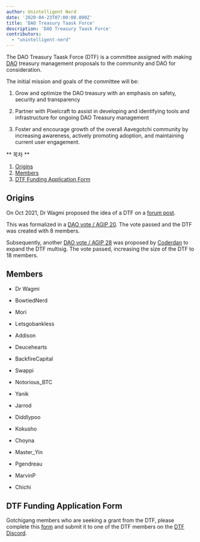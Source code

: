 ```yaml
---
author: Unintelligent Nerd
date: '2020-04-23T07:00:00.000Z'
title: 'DAO Treasury Taask Force'
description: 'DAO Treasury Taask Force'
contributors:
  - "unintelligent-nerd"
---
```


The DAO Treasury Taask Force (DTF) is a committee assigned with making [DAO](/dao) treasury management proposals to the community and DAO for consideration.

The initial mission and goals of the committee will be:

1. Grow and optimize the DAO treasury with an emphasis on safety, security and transparency

2. Partner with Pixelcraft to assist in developing and identifying tools and infrastructure for ongoing DAO Treasury management

3. Foster and encourage growth of the overall Aavegotchi community by increasing awareness, actively promoting adoption, and maintaining current user engagement.

<div class="contentsBox">

** 목차 **

<ol>
<li><a href=#origins>Origins</a></li>
<li><a href=#members>Members</a></li>
<li><a href=#dtf-funding-application-form>DTF Funding Application Form</a></li>
</ol>

</div>

## Origins

On Oct 2021, Dr Wagmi proposed the idea of a DTF on a [forum post](https://dao.aavegotchi.com/t/establish-the-dao-treasury-taask-force/2460).

This was formalized in a [DAO vote / AGIP 20](/aavegotchi-improvement-proposals#creating-the-dao-treasury-taask-force). The vote passed and the DTF was created with 8 members.

Subsequently, another [DAO vote / AGIP 28](/aavegotchi-improvement-proposals#extending-the-dao-treasury-task-force-multisig) was proposed by [Coderdan](/team#coder-dan) to expand the DTF multisig. The vote passed, increasing the size of the DTF to 18 members.

## Members

* Dr Wagmi

* BowtiedNerd

* Mori

* Letsgobankless

* Addison

* Deucehearts

* BackfireCapital

* Swappi

* Notorious_BTC

* Yanik

* Jarrod

* Diddlypoo

* Kokusho

* Choyna

* Master_Yin

* Pgendreau

* MarvinP

* Chichi

## DTF Funding Application Form

Gotchigang members who are seeking a grant from the DTF, please complete this [form](https://docs.google.com/document/d/1FFi9MbkrWGG2vnw2yHCRycNpWipxKnN0ntjo1Jnh0Fo/edit) and submit it to one of the DTF members on the [DTF Discord](https://discord.gg/5c97vDNU).